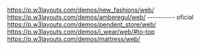 https://p.w3layouts.com/demos/new_fashions/web/
https://p.w3layouts.com/demos/amberegul/web/          ---------- oficial       
https://p.w3layouts.com/demos/pendent_store/web/
https://p.w3layouts.com/demos/i_wear/web/#to-top
https://p.w3layouts.com/demos/mattress/web/